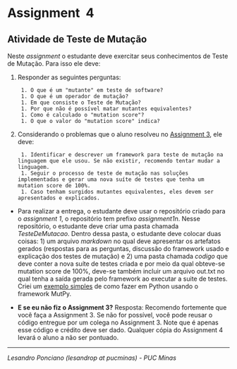 # Assignment  4

## Atividade de Teste de Mutação

Neste _assignment_ o estudante deve exercitar seus conhecimentos de Teste de Mutação. Para isso ele deve:
1. Responder as seguintes perguntas:

		1. O que é um "mutante" em teste de software?
		1. O que é um operador de mutação?
		1. Em que consiste o Teste de Mutação?
		1. Por que não é possível matar mutantes equivalentes?
		1. Como é calculado o "mutation score"?
		1. O que o valor do "mutation score" indica?
1. Considerando o problemas que o aluno resolveu no [Assignment 3](https://github.com/lesandropcodes/Teste-De-Software/blob/master/02-TrabalhosHandsOnOficinas/assignment_ts-3.md), ele deve:

		1. Identificar e descrever um framework para teste de mutação na linguagem que ele usou. Se não existir, recomendo tentar mudar a linguagem.
		1. Seguir o processo de teste de mutação nas soluções implementadas e gerar uma nova suíte de testes que tenha um mutation score de 100%.
		1. Caso tenham surgidos mutantes equivalentes, eles devem ser apresentados e explicados.

* Para realizar a entrega, o estudante deve usar o repositório criado para o _assignment 1_, o repositório tem prefixo _assignment1n_. Nesse repositório, o estudante deve criar uma pasta chamada *TesteDeMutacao*. Dentro dessa pasta, o estudante deve colocar duas coisas: 1) um arquivo _markdown_ no qual deve apresentar os artefatos gerados (respostas para as perguntas, discussão do framework usado e explicação dos testes de mutação) e 2) uma pasta chamada *codigo* que deve conter a nova suíte de testes criada e por meio da qual obteve-se mutation score de 100%, deve-se também incluir um arquivo out.txt no qual tenha a saída gerada pelo framework ao executar a suite de testes. Criei um [exemplo simples](https://github.com/lesandropcodes/Teste-De-Software/tree/master/01-SlidesDasAulas/TS-08-C%C3%B3digo-TesteDeMuta%C3%A7%C3%A3o) de como fazer em Python usando o framework MutPy. 

* **E se eu não fiz o Assignment 3?** Resposta: Recomendo fortemente que você faça a Assignment 3. Se não for possível, você pode reusar o código entregue por um colega no Assignment 3. Note que é apenas esse código e crédito deve ser dado. Qualquer cópia do Assignment 4 levará o aluno a não ser pontuado.

---

_Lesandro Ponciano (lesandrop at pucminas) - PUC Minas_